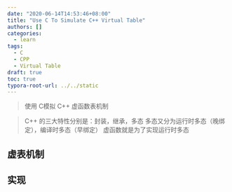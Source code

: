 ```yaml
---
date: "2020-06-14T14:53:46+08:00"
title: "Use C To Simulate C++ Virtual Table"
authors: []
categories:
  - learn
tags:
  - C
  - CPP
  - Virtual Table
draft: true
toc: true
typora-root-url: ../../static
---
```


> 使用 C模拟 C++ 虚函数表机制

> C++ 的三大特性分别是：封装，继承，多态
> 多态又分为运行时多态（晚绑定），编译时多态（早绑定）
> 虚函数就是为了实现运行时多态

## 虚表机制

## 实现